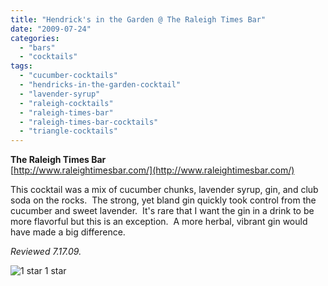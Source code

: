 ```yaml
---
title: "Hendrick's in the Garden @ The Raleigh Times Bar"
date: "2009-07-24"
categories:
  - "bars"
  - "cocktails"
tags:
  - "cucumber-cocktails"
  - "hendricks-in-the-garden-cocktail"
  - "lavender-syrup"
  - "raleigh-cocktails"
  - "raleigh-times-bar"
  - "raleigh-times-bar-cocktails"
  - "triangle-cocktails"
---
```


**The Raleigh Times Bar**\
[http://www.raleightimesbar.com/](http://www.raleightimesbar.com/)

This cocktail was a mix of cucumber chunks, lavender syrup, gin, and club soda on the rocks.  The strong, yet bland gin quickly took control from the cucumber and sweet lavender.  It's rare that I want the gin in a drink to be more flavorful but this is an exception.  A more herbal, vibrant gin would have made a big difference.

_Reviewed 7.17.09._




<div class="caption">

![1 star](http://s3.amazonaws.com/thegourmez-wpmedia/2009/04/rating_olive1.gif "rating_olive1") 1 star</div>

